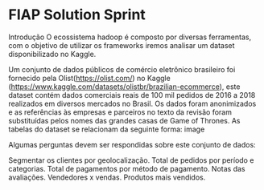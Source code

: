 # FIAP Solution Sprint 
Introdução
O ecossistema hadoop é composto por diversas ferramentas, com o objetivo de utilizar os frameworks iremos analisar um dataset disponibilizado no Kaggle.

Um conjunto de dados públicos de comércio eletrônico brasileiro foi fornecido pela Olist(https://olist.com/) no Kaggle (https://www.kaggle.com/datasets/olistbr/brazilian-ecommerce), este dataset contém dados comerciais reais de 100 mil pedidos de 2016 a 2018 realizados em diversos mercados no Brasil. Os dados foram anonimizados e as referências às empresas e parceiros no texto da revisão foram substituídas pelos nomes das grandes casas de Game of Thrones. As tabelas do dataset se relacionam da seguinte forma: image

Algumas perguntas devem ser respondidas sobre este conjunto de dados:

Segmentar os clientes por geolocalização.
Total de pedidos por período e categorias.
Total de pagamentos por método de pagamento.
Notas das avaliações.
Vendedores x vendas.
Produtos mais vendidos.
